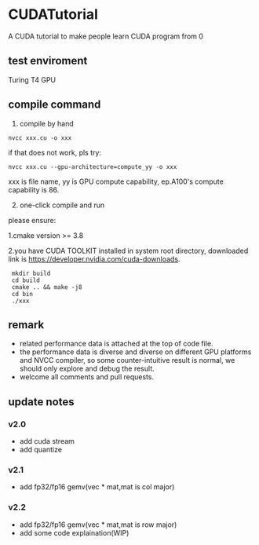 # CUDATutorial
A CUDA tutorial to make people learn CUDA program from 0

## test enviroment
Turing T4 GPU
## compile command

1. compile by hand

`nvcc xxx.cu -o xxx`

if that does not work, pls try:

`nvcc xxx.cu --gpu-architecture=compute_yy -o xxx`

xxx is file name, yy is GPU compute capability, ep.A100's compute capability is 86.

2. one-click compile and run

please ensure:

1.cmake version >= 3.8

2.you have CUDA TOOLKIT installed in system root directory, downloaded link is https://developer.nvidia.com/cuda-downloads.

```
 mkdir build 
 cd build 
 cmake .. && make -j8 
 cd bin 
 ./xxx
```
## remark
* related performance data is attached at the top of code file.
* the performance data is diverse and diverse on different GPU platforms and NVCC compiler, so some counter-intuitive result is normal, we should only explore and debug the result.
* welcome all comments and pull requests.

## update notes
### v2.0
* add cuda stream
* add quantize
### v2.1
* add fp32/fp16 gemv(vec * mat,mat is col major)
### v2.2
* add fp32/fp16 gemv(vec * mat,mat is row major)
* add some code explaination(WIP)
